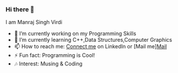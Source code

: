 ### Hi there 👋

<!--
**Manraj29/Manraj29** is a ✨ _special_ ✨ repository because its `README.md` (this file) appears on your GitHub profile.-->

I am Manraj Singh Virdi

- 🔭 I’m currently working on my Programming Skills
- 🌱 I’m currently learning C++,Data Structures,Computer Graphics
- 📫 How to reach me: [Connect me](linkedin.com/in/manraj-singh-virdi-44aa451b2) on LinkedIn or [Mail me]<a href = "mailto:virdimanajsingh9@gmail.com">Mail</a>
- ⚡ Fun fact: Programming is Cool!
- 🎶 Interest: Musing & Coding

